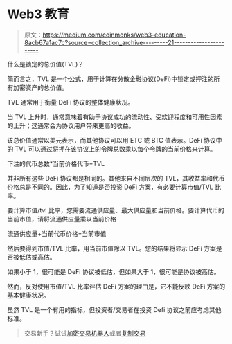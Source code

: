# Web3 教育

> 原文：<https://medium.com/coinmonks/web3-education-8acb67a1ac7c?source=collection_archive---------21----------------------->

什么是锁定的总价值(TVL)？

简而言之，TVL 是一个公式，用于计算在分散金融协议(DeFi)中锁定或押注的所有加密资产的总价值。

TVL 通常用于衡量 DeFi 协议的整体健康状况。

当 TVL 上升时，通常意味着有助于协议成功的流动性、受欢迎程度和可用性因素的上升；这通常会为协议用户带来更高的收益。

该总价值通常以美元表示，而其他协议可以用 ETC 或 BTC 值表示。DeFi 协议中的 TVL 可以通过将押在该协议上的令牌总数乘以每个令牌的当前价格来计算。

下注的代币总数*当前价格代币=TVL

并非所有这些 DeFi 协议都是相同的。其他来自不同层次的 TVL，其收益率和代币价格总是不同的。因此，为了知道是否投资 DeFi 方案，有必要计算市值/TVL 比率。

要计算市值/tvl 比率，您需要流通供应量、最大供应量和当前价格。要计算代币的当前市值，请将流通供应量乘以当前价格

流通供应量+当前代币价格=当前市值

然后要得到市值/TVL 比率，用当前市值除以 TVL。您的结果将显示 DeFi 方案是否被低估或高估。

如果小于 1，很可能是 DeFi 协议被低估，但如果大于 1，很可能是协议被高估。

然而，反对使用市值/TVL 比率评估 DeFi 方案的理由是，它不能反映 DeFi 方案的基本健康状况。

虽然 TVL 是一个有用的指标，但投资者/交易者在投资 Defi 协议之前应考虑其他标准。

> 交易新手？试试[加密交易机器人](/coinmonks/crypto-trading-bot-c2ffce8acb2a)或者[复制交易](/coinmonks/top-10-crypto-copy-trading-platforms-for-beginners-d0c37c7d698c)